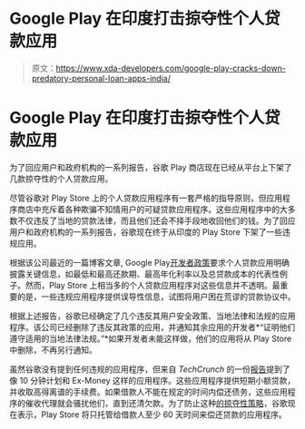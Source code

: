 # Google Play 在印度打击掠夺性个人贷款应用

> 原文：<https://www.xda-developers.com/google-play-cracks-down-predatory-personal-loan-apps-india/>

# Google Play 在印度打击掠夺性个人贷款应用

为了回应用户和政府机构的一系列报告，谷歌 Play 商店现在已经从平台上下架了几款掠夺性的个人贷款应用。

尽管谷歌对 Play Store 上的个人贷款应用程序有一套严格的指导原则，但应用程序商店中充斥着各种欺骗不知情用户的可疑贷款应用程序。这些应用程序中的大多数不仅违反了当地的贷款法律，而且他们还会不择手段地收回他们的钱。为了回应用户和政府机构的一系列报告，谷歌现在终于从印度的 Play Store 下架了一些违规应用。

根据该公司最近的一篇博客文章, Google Play[开发者政策](https://play.google.com/about/restricted-content/financial-services/)要求个人贷款应用明确披露关键信息，如最低和最高还款期、最高年化利率以及总贷款成本的代表性例子。然而，Play Store 上相当多的个人贷款应用程序对这些信息并不透明。最重要的是，一些违规应用程序提供误导性信息，试图将用户困在荒谬的贷款协议中。

根据上述报告，谷歌已经确定了几个违反其用户安全政策、当地法律和法规的应用程序。该公司已经删除了违反其政策的应用，并通知其余应用的开发者*“证明他们遵守适用的当地法律法规。”*如果开发者未能这样做，他们的应用将从 Play Store 中删除，不再另行通知。

虽然谷歌没有提到任何违规的应用程序，但来自 *TechCrunch* 的一份[报告](https://techcrunch.com/2021/01/13/google-cracks-down-on-personal-loan-apps-in-india-following-abuse-and-outcry/?tpcc=ECTW2020)提到了像 10 分钟计划和 Ex-Money 这样的应用程序。这些应用程序提供短期小额贷款，并收取高得离谱的手续费。如果借款人不能在规定的时间内偿还债务，这些应用程序的催收代理就会骚扰他们，直到还清欠款。为了防止这种[的掠夺性策略](https://the-ken.com/story/indias-instant-loan-app-crisis-is-made-in-china/)，谷歌现在表示，Play Store 将只托管给借款人至少 60 天时间来偿还贷款的应用程序。